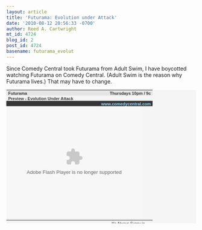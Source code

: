 ```yaml
---
layout: article
title: 'Futurama: Evolution under Attack'
date: '2010-08-12 20:56:33 -0700'
author: Reed A. Cartwright
mt_id: 4724
blog_id: 2
post_id: 4724
basename: futurama_evolut
---
```

Since Comedy Central took Futurama from Adult Swim, I have boycotted watching Futurama on Comedy Central.  (Adult Swim is the reason why Futurama lives.)  That may have to change.


<table style='font:11px arial; color:#333; background-color:#f5f5f5' cellpadding='0' cellspacing='0' width='360' height='353'><tbody><tr style='background-color:#e5e5e5' valign='middle'><td style='padding:2px 1px 0px 5px;'><a target='_blank' style='color:#333; text-decoration:none; font-weight:bold;' href='http://www.comedycentral.com/shows/futurama/index.jhtml'>Futurama</a></td><td style='padding:2px 5px 0px 5px; text-align:right; font-weight:bold;'>Thursdays 10pm / 9c</td></tr><tr style='height:14px;' valign='middle'><td style='padding:2px 1px 0px 5px;' colspan='2'><a target='_blank' style='color:#333; text-decoration:none; font-weight:bold;' href='http://www.comedycentral.com/videos/index.jhtml?videoId=350306&title=evolution-under-attack'>Preview - Evolution Under Attack</a></td></tr><tr style='height:14px; background-color:#353535' valign='middle'><td colspan='2' style='padding:2px 5px 0px 5px; width:360px; overflow:hidden; text-align:right'><a target='_blank' style='color:#96deff; text-decoration:none; font-weight:bold;' href='http://www.comedycentral.com/'>www.comedycentral.com</a></td></tr><tr valign='middle'><td style='padding:0px;' colspan='2'><embed style='display:block' src='http://media.mtvnservices.com/mgid:cms:item:comedycentral.com:350306' width='360' height='301' type='application/x-shockwave-flash' wmode='window' allowFullscreen='true' flashvars='autoPlay=false' allowscriptaccess='always' allownetworking='all' bgcolor='#000000'></td></tr><tr style='height:18px;' valign='middle'><td style='padding:0px;' colspan='2'><table style='margin:0px; text-align:center' cellpadding='0' cellspacing='0' width='100%' height='100%'><tr valign='middle'><td style='padding:3px; width:33%;'><a target='_blank' style='font:10px arial; color:#333; text-decoration:none;' href='http://www.comedycentral.com/shows/futurama/index.jhtml'>Futurama New Episodes</a></td><td style='padding:3px; width:33%;'><a target='_blank' style='font:10px arial; color:#333; text-decoration:none;' href='http://www.comedycentral.com/shows/roast-david-hasselhoff/index.jhtml'>Roast of David Hasselhoff</a></td><td style='padding:3px; width:33%;'><a target='_blank' style='font:10px arial; color:#333; text-decoration:none;' href='http://www.comedycentral.com/shows/sunny/index.jhtml'>It's Always Sunny in Philadelphia</a></td></tr></table></td></tr></tbody></table>
